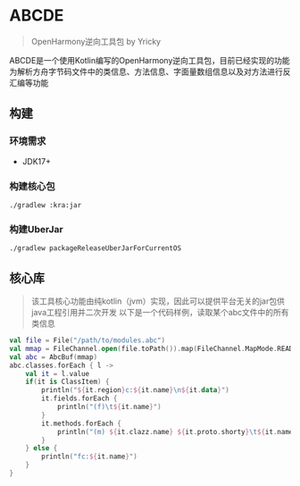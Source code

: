 # ABCDE
> OpenHarmony逆向工具包 by Yricky

ABCDE是一个使用Kotlin编写的OpenHarmony逆向工具包，目前已经实现的功能为解析方舟字节码文件中的类信息、方法信息、字面量数组信息以及对方法进行反汇编等功能

## 构建
### 环境需求
- JDK17+
### 构建核心包
```shell
./gradlew :kra:jar
```
### 构建UberJar
```shell
./gradlew packageReleaseUberJarForCurrentOS
```
## 核心库
> 该工具核心功能由纯kotlin（jvm）实现，因此可以提供平台无关的jar包供java工程引用并二次开发
以下是一个代码样例，读取某个abc文件中的所有类信息

```kotlin
val file = File("/path/to/modules.abc")
val mmap = FileChannel.open(file.toPath()).map(FileChannel.MapMode.READ_ONLY,0,file.length())
val abc = AbcBuf(mmap)
abc.classes.forEach { l ->
    val it = l.value
    if(it is ClassItem) {
        println("${it.region}c:${it.name}\n${it.data}")
        it.fields.forEach {
            println("(f)\t${it.name}")
        }
        it.methods.forEach {
            println("(m) ${it.clazz.name} ${it.proto.shorty}\t${it.name}")
        }
    } else {
        println("fc:${it.name}")
    }
}
```
